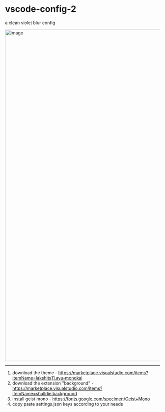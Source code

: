 # vscode-config-2
a clean violet blur config

<img width="1919" height="1079" alt="image" src="https://github.com/user-attachments/assets/e1711b9b-9f40-4f65-9149-d4746fbc6d6a" />

---

1. download the theme - https://marketplace.visualstudio.com/items?itemName=lakshits11.ayu-monokai
2. download the extension "background" - https://marketplace.visualstudio.com/items?itemName=shalldie.background
3. install geist mono - https://fonts.google.com/specimen/Geist+Mono
4. copy paste settings.json keys according to your needs
